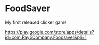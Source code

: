 # FoodSaver
 My first released clicker game

https://play.google.com/store/apps/details?id=com.RayGCompany.Foodsaver&pli=1
